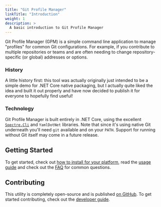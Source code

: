 ```yaml
---
title: "Git Profile Manager"
linkTitle: "Introduction"
weight: 1
description: >
  A basic introduction to Git Profile Manager
---
```


Git Profile Manager (GPM) is a simple command line application to manage "profiles" for common Git configurations. For example, if you contribute to multiple repositories or teams and are often needing to change repository-specific (or global) addresses or options.

### History

A little history first: this tool was actually originally just intended to be a simple demo for .NET Core native packaging, but I actually quite liked the idea and built it out properly and have now decided to publish it for everyone to hopefully find useful!

### Technology

Git Profile Manager is built entirely in .NET Core, using the excellent [`Spectre.Cli`](https://github.com/spectresystems/spectre.cli) and `YamlDotNet` libraries. Note that since it's using native Git underneath you'll need `git` available and on your `PATH`. Support for running without Git itself may come in a future release.

## Getting Started

To get started, check out [how to install for your platform](../getting-started), read the [usage guide](../getting-started/usage) and check out the [FAQ](../faq) for common questions.

## Contributing

This utility is completely open-source and is published [on GitHub](https://github.com/agc93/git-profile-manager). To get started contributing, check out the [developer guide](../developer).